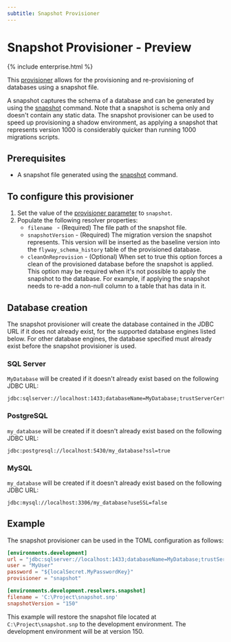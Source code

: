 ```yaml
---
subtitle: Snapshot Provisioner
---
```

# Snapshot Provisioner - Preview
{% include enterprise.html %}

This [provisioner](https://documentation.red-gate.com/flyway/flyway-concepts/environments/provisioning) allows for the provisioning and re-provisioning of databases using a snapshot file.

A snapshot captures the schema of a database and can be generated by using the [snapshot](Commands/Snapshot) command. Note that a snapshot is schema only and doesn't contain any static data.
The snapshot provisioner can be used to speed up provisioning a shadow environment, as applying a snapshot that represents version 1000 is considerably quicker than running 1000 migrations scripts.

## Prerequisites
* A snapshot file generated using the [snapshot](Commands/Snapshot) command.

## To configure this provisioner
1. Set the value of the [provisioner parameter](<Configuration/Environments Namespace/Environment Provisioner Setting>) to `snapshot`.
2. Populate the following resolver properties:
    - `filename ` - (Required) The file path of the snapshot file.
    - `snapshotVersion` - (Required) The migration version the snapshot represents. This version will be inserted as the baseline version into the `flyway_schema_history` table of the provisioned database.
    - `cleanOnReprovision` - (Optional) When set to true this option forces a clean of the provisioned database before the snapshot is applied. This option may be required when it's not possible to apply the snapshot to the database. For example, if applying the snapshot needs to re-add a non-null column to a table that has data in it.

## Database creation
The snapshot provisioner will create the database contained in the JDBC URL if it does not already exist, for the supported database engines listed below.
For other database engines, the database specified must already exist before the snapshot provisioner is used.

### SQL Server
`MyDatabase` will be created if it doesn't already exist based on the following JDBC URL:
```
jdbc:sqlserver://localhost:1433;databaseName=MyDatabase;trustServerCertificate=true
```

### PostgreSQL
`my_database` will be created if it doesn't already exist based on the following JDBC URL:
```
jdbc:postgresql://localhost:5430/my_database?ssl=true
```

### MySQL
`my_database` will be created if it doesn't already exist based on the following JDBC URL:
```
jdbc:mysql://localhost:3306/my_database?useSSL=false
```

## Example
The snapshot provisioner can be used in the TOML configuration as follows:
```toml
[environments.development]
url = "jdbc:sqlserver://localhost:1433;databaseName=MyDatabase;trustServerCertificate=true"
user = "MyUser"
password = "${localSecret.MyPasswordKey}"
provisioner = "snapshot"

[environments.development.resolvers.snapshot]
filename = 'C:\Project\snapshot.snp'
snapshotVersion = "150"
```

This example will restore the snapshot file located at `C:\Project\snapshot.snp` to the development environment. The development environment will be at version 150.
